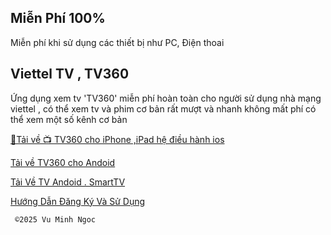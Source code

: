 ## Miễn Phí 100%

Miễn phí khi sử dụng các thiết bị như PC, Điện thoai

## Viettel TV , TV360

Ứng dụng xem tv 'TV360' miễn phí hoàn toàn cho người sử dụng nhà mạng viettel , có thể xem tv và phim cơ bản rất mượt và nhanh không mất phí có thể xem một số kênh cơ bản 

[🦖Tải về 📺 TV360 cho iPhone ,iPad hệ điều hành ios](https://apps.apple.com/vn/app/tv360-truy%E1%BB%81n-h%C3%ACnh-tr%E1%BB%B1c-tuy%E1%BA%BFn/id1536071266?l=vi)

[Tải về TV360 cho Andoid](https://play.google.com/store/apps/details?id=com.viettel.tv360&pcampaignid=web_share)

[Tải Về TV Andoid . SmartTV](https://play.google.com/store/apps/details?id=com.viettel.tv360.tv&pcampaignid=web_share)


[Hướng Dẫn Đăng Ký Và Sử Dụng](test)


     ©️2025 Vu Minh Ngoc
